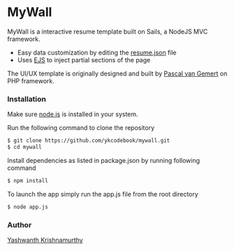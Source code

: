 # MyWall

MyWall is a interactive resume template built on Sails, a NodeJS MVC framework.

  - Easy data customization by editing the [resume.json] file
  - Uses [EJS] to inject partial sections of the page

The UI/UX template is originally designed and built by [Pascal van Gemert] on PHP framework.

### Installation

Make sure [node.js] is installed in your system.

Run the following command to clone the repository

```sh
$ git clone https://github.com/ykcodebook/mywall.git
$ cd mywall
```
Install dependencies as listed in package.json by running following command
```sh
$ npm install
```
To launch the app simply run the app.js file from the root directory
```sh
$ node app.js
```
### Author
[Yashwanth Krishnamurthy]

   [resume.json]: <https://github.com/ykcodebook/mywall/blob/master/data/resume.json>
   [EJS]: <http://www.embeddedjs.com/>
   [Pascal van Gemert]: <http://www.pascalvangemert.nl/>
   [Yashwanth Krishnamurthy]: <https://ykwall.herokuapp.com>
   [node.js]: <https://nodejs.org>